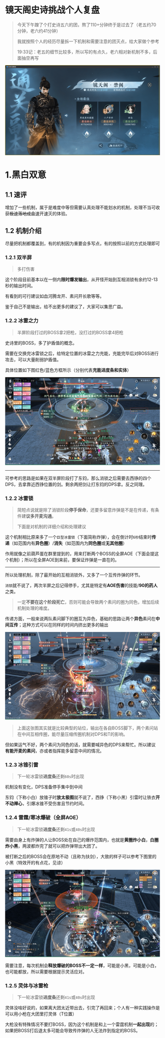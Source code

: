 # 镜天阁史诗挑战个人复盘

> 今天下午蹭了个打史诗五六的团，熬了110+分钟终于是过去了（老五约70分钟，老六约41分钟）
> 
> 我就按照个人的经历尽量拆一下机制和需要注意的团灭点，给大家做个参考
> 
> 19:33记：老五的细节比较多，所以写的有点久，老六相对新机制不多，后面抽空再写

![img.png](../../picture/1.2.4_jtg_extremeHard_001.png)

# 1.黑白双意

## 1.1 速评

增加了一些机制，属于是难度中等但需要认真处理不能划水的机制，处理不当可收获~~极速落地成盒~~速开速灭的体验。

## 1.2 机制介绍

尽量把机制都覆盖到，有的机制因为重要会多写点，有的按照以前的方式处理即可

### 1.2.1 双半屏

> 多打伤害

这个阶段目前基本以在一侧内**限时爆发输出**，从开怪开始到互相消锁有余约12-13秒的输出时间。

有看到的可行建议如血河腾龙开、素问开长歌等等。

鉴于自己不是输出，给不出更多的建议了，大家可以集思广益。

### 1.2.2 冰雷之力

> 半屏阶段打过的BOSS拿2把枪，没打过的BOSS拿4把枪

史诗里的BOSS，多了护盾值的概念。

需要在交换完冰雷锁之后，给特定位置的冰雷之力充能，充能完毕后对BOSS进行攻击，可以大量削弱护盾值。

具体位置如下图红色/蓝色方框所示（分别代表**充能进度条和实体**）

![img_1.png](../../picture/1.2.4_jtg_extremeHard_004.png)

***

可参考的思路是如果在双半屏阶段打了东钧，那么消锁之后需要去西铮的四个DPS，去拿靠近西铮位置的剑。剩余两把剑让打东钧的DPS拿。反之同理。

### 1.2.2 冰雷锁

> 简短点说就是除了消锁阶段**停手保命**，还要多留意炸弹是不是在传递，有条件建**议多开麦沟通**。
> 
>下面是对机制的详细介绍和处理建议

这个机制相比原来多了一个`巨型冰雷锁`（下面简称炸弹），会在倒计时`6秒`结束时**传递**（如范围内有**异色圈**）/**消失**（如范围内为**同色圈**或**无其他圈**）

作用就像之前葫芦蛋在群里提到的，用来打断两个BOSS的全屏AOE（下面会提这个机制）；所以在全屏AOE到来前，要保证炸弹是一直在的。

***

所以处理机制，除了最开始的互相消锁外，又多了一个互传炸弹的环节。

`消锁`就不说了，两次半屏之后记得停手，尤其是特定有**AOE伤害**的技能/**90的药人**之类。

> 一定**不要在这个阶段死亡**，否则可能会导致两个素问的圈为同色，增加后续机制处理的难度。

传递方面，一般来说两队素问脚下的圈互为异色，基础的思路让两个**异色**素问在**中间互传**；这种方式可以在同样的时间内挤出更多的输出

![1.2.4_jtg_extremeHard_002.png](../../picture/1.2.4_jtg_extremeHard_002.png)

> 上面这张图其实就是比较典型的站位，输出在各自BOSS脚下，两个素问站在中间互相传圈，能尽量压缩传圈机制对DPS和T的影响。

但如果运气不好，两个素问为同色的话，就需要喊异色的DPS来帮忙。所以建议**有能开麦的素问**，亦或者指挥能多留意中间的情况。

### 1.2.3 冰锥引雷

> 下一轮冰雷锁**进度条**还剩`60s`时出现

机制没有变化，DPS准备停手集中到中间

东钧（下称小白）放锥子时**放太极图**就不说了，西铮（下称小黑）引雷时让铁衣**开不动禅心**，引爆冰锥不受伤害且节约时间。

### 1.2.4 雷霆/寒冰爆破（全屏AOE）

> 下一轮冰雷锁**进度条**还剩`41s`或`40s`时出现

需要由身上有炸弹的人让BOSS处在自己的爆炸范围内，也就是**黄圈炸小白**，**白圈炸小黑**，两波都炸完了就可以把炸弹带出大团了。

被打断之后的BOSS会在原地不动（且称为扶剑），大致的样子可以参考下图里的小黑（特效开的有点花，见谅）

![1.2.4_jtg_extremeHard_003.png](../../picture/1.2.4_jtg_extremeHard_003.png)

需要注意，每次机制会**释放爆破的BOSS不一定一样**，可能是小黑，可能是小白，也可能都放，所以需要根据提示灵活应对。

### 1.2.5 灵体与冰雷枪

> 下一轮冰雷锁**进度条**还剩`41s`或`40s`时出现

灵体没啥好说的，如果离大团太近带出去，引完了再回来；个人有一种实践操作是可以用小枪在大团里打灵体（T位置）

大枪没有特殊情况不要打BOSS，因为这个机制是和上一个雷霆机制**一起出现**的；如果把BOSS打后退太多可能会导致传炸弹的人无法炸到指定的BOSS。